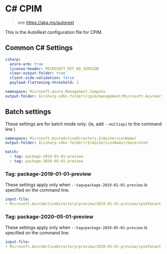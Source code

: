 # C# CPIM

> see https://aka.ms/autorest

This is the AutoRest configuration file for CPIM.

## Common C# Settings

```yaml $(csharp)
csharp:
  azure-arm: true
  license-header: MICROSOFT_MIT_NO_VERSION
  clear-output-folder: true
  client-side-validation: false
  payload-flattening-threshold: 1  
```

``` yaml $(csharp) && !$(multiapi) && !$(csharp-profile)
namespace: Microsoft.Azure.Management.Compute
output-folder: $(csharp-sdks-folder)/cpim/management/Microsoft.AzureActiveDirectory/GeneratedProtocol
```

## Batch settings

These settings are for batch mode only: (ie, add `--multiapi` to the command line )

```yaml $(multiapi)
namespace: Microsoft.AzureActiveDirectory.$(ApiVersionName)
output-folder: $(csharp-sdks-folder)/$(ApiVersionName)/Generated

batch:
  - tag: package-2019-01-01-preview 
  - tag: package-2020-05-01-preview 
```

### Tag: package-2019-01-01-preview

These settings apply only when `--tag=package-2019-01-01-preview` is specified on the command line.

``` yaml $(tag) == 'package-2019-01-01-preview'
input-file:
- Microsoft.AzureActiveDirectory/preview/2019-01-01-preview/cpimTenant.json
```

### Tag: package-2020-05-01-preview

These settings apply only when `--tag=package-2020-05-01-preview` is specified on the command line.

``` yaml $(tag) == 'package-2020-05-01-preview'
input-file:
- Microsoft.AzureActiveDirectory/preview/2020-05-01-preview/cpimTenant.json
```
